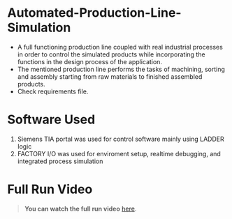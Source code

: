 #  Automated-Production-Line-Simulation

 - A full functioning production line coupled with real industrial processes in order to control the simulated products while incorporating the functions in the design process of the application.
 - The mentioned production line performs the tasks of machining, sorting and assembly starting from raw materials to finished assembled products.
 - Check requirements file.







# Software Used

 1. Siemens TIA portal was used for control software mainly using LADDER logic
 2. FACTORY I/O was used for enviroment setup, realtime debugging, and integrated process simulation
    

# Full Run Video

> **You can watch the full run video** [here](https://drive.google.com/file/d/1nO1mARgPzum9P7iFB1YmgwzHFOrO7etD/view?usp=sharing).

